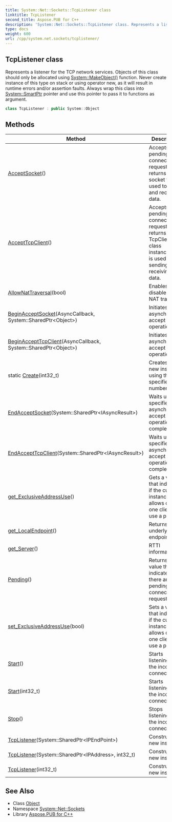 ```yaml
---
title: System::Net::Sockets::TcpListener class
linktitle: TcpListener
second_title: Aspose.PUB for C++
description: 'System::Net::Sockets::TcpListener class. Represents a listener for the TCP network services. Objects of this class should only be allocated using System::MakeObject() function. Never create instance of this type on stack or using operator new, as it will result in runtime errors and/or assertion faults. Always wrap this class into System::SmartPtr pointer and use this pointer to pass it to functions as argument in C++.'
type: docs
weight: 600
url: /cpp/system.net.sockets/tcplistener/
---
```

## TcpListener class


Represents a listener for the TCP network services. Objects of this class should only be allocated using [System::MakeObject()](../../system/makeobject/) function. Never create instance of this type on stack or using operator new, as it will result in runtime errors and/or assertion faults. Always wrap this class into [System::SmartPtr](../../system/smartptr/) pointer and use this pointer to pass it to functions as argument.

```cpp
class TcpListener : public System::Object
```

## Methods

| Method | Description |
| --- | --- |
| [AcceptSocket](./acceptsocket/)() | Accepts the pending connection request and returns the socket that is used to send and receive data. |
| [AcceptTcpClient](./accepttcpclient/)() | Accepts the pending connection request and returns the TcpClient-class instance that is used for sending and receiving data. |
| [AllowNatTraversal](./allownattraversal/)(bool) | Enables or disables the NAT traversal. |
| [BeginAcceptSocket](./beginacceptsocket/)(AsyncCallback, System::SharedPtr\<Object\>) | Initiates an asynchronous accept operation. |
| [BeginAcceptTcpClient](./beginaccepttcpclient/)(AsyncCallback, System::SharedPtr\<Object\>) | Initiates an asynchronous accept operation. |
| static [Create](./create/)(int32_t) | Creates a new instance using the specified port number. |
| [EndAcceptSocket](./endacceptsocket/)(System::SharedPtr\<IAsyncResult\>) | Waits until the specified asynchronous accept operation completes. |
| [EndAcceptTcpClient](./endaccepttcpclient/)(System::SharedPtr\<IAsyncResult\>) | Waits until the specified asynchronous accept operation completes. |
| [get_ExclusiveAddressUse](./get_exclusiveaddressuse/)() | Gets a value that indicates if the current instance allows only one client to use a port. |
| [get_LocalEndpoint](./get_localendpoint/)() | Returns the underlying endpoint. |
| [get_Server](./get_server/)() | RTTI information. |
| [Pending](./pending/)() | Returns a value that indicates if there are pending connection requests. |
| [set_ExclusiveAddressUse](./set_exclusiveaddressuse/)(bool) | Sets a value that indicates if the current instance allows only one client to use a port. |
| [Start](./start/)() | Starts listening for the incoming connections. |
| [Start](./start/)(int32_t) | Starts listening for the incoming connections. |
| [Stop](./stop/)() | Stops listening for the incoming connections. |
| [TcpListener](./tcplistener/)(System::SharedPtr\<IPEndPoint\>) | Constructs a new instance. |
| [TcpListener](./tcplistener/)(System::SharedPtr\<IPAddress\>, int32_t) | Constructs a new instance. |
| [TcpListener](./tcplistener/)(int32_t) | Constructs a new instance. |
## See Also

* Class [Object](../../system/object/)
* Namespace [System::Net::Sockets](../)
* Library [Aspose.PUB for C++](../../)
